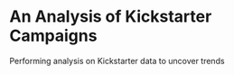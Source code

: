 # An Analysis of Kickstarter Campaigns
Performing analysis on Kickstarter data to uncover trends




